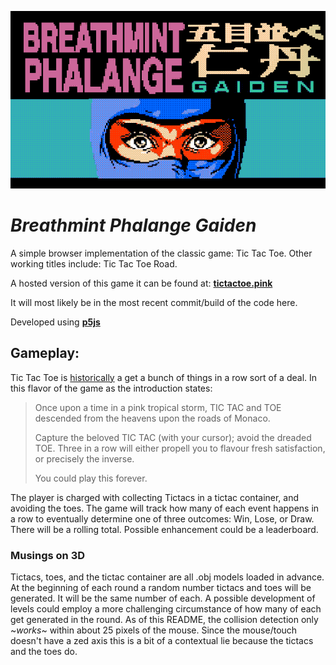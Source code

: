 ![spash](graphic_assets/bpg_splash.gif)
# _Breathmint Phalange Gaiden_
A simple browser implementation of the classic game: Tic Tac Toe. Other working titles include: Tic Tac Toe Road.

A hosted version of this game it can be found at: 
**[tictactoe.pink](http://tictactoe.pink)**

It will most likely be in the most recent commit/build of the code here.

Developed using **[p5js](https://p5js.org/)**

## Gameplay:
Tic Tac Toe is [historically](https://en.wikipedia.org/wiki/Gomoku) a get a bunch of things in a row sort of a deal. In this flavor of the game as the introduction states:

>Once upon a time in a pink tropical storm, TIC TAC and TOE descended from the heavens upon the roads of Monaco. <p>Capture the beloved TIC TAC (with your cursor); avoid the dreaded TOE. Three in a row will either propell you to flavour fresh satisfaction, or precisely the inverse. <p> You could play this forever.

The player is charged with collecting Tictacs in a tictac container, and avoiding the toes. The game will track how many of each event happens in a row to eventually determine one of three outcomes: Win, Lose, or Draw. There will be a rolling total. Possible enhancement could be a leaderboard.

### Musings on 3D
Tictacs, toes, and the tictac container are all .obj models loaded in advance. At the beginning of each round a random number tictacs and toes will be generated. It will be the same number of each. A possible development of levels could employ a more challenging circumstance of how many of each get generated in the round. As of this README, the collision detection only ~*works*~ within about 25 pixels of the mouse. Since the mouse/touch doesn't have a zed axis this is a bit of a contextual lie because the tictacs and the toes do.   